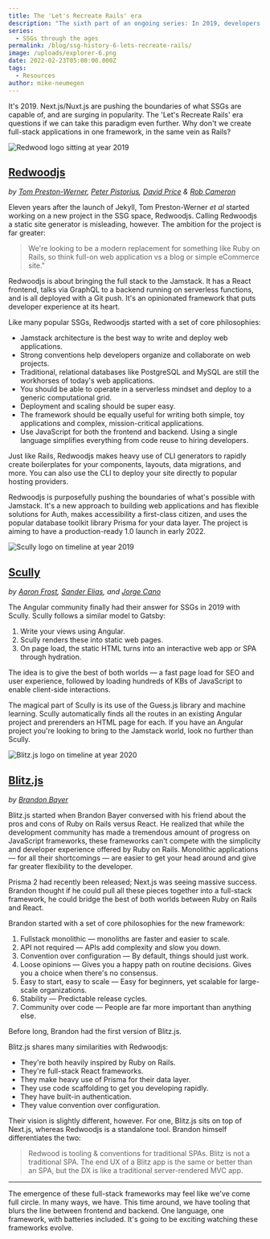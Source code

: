 ```yaml
---
title: The 'Let's Recreate Rails' era
description: "The sixth part of an ongoing series: In 2019, developers of static site generators ask the inevitable question —\_why don't we create full-stack applications in one framework?"
series:
  - SSGs through the ages
permalink: /blog/ssg-history-6-lets-recreate-rails/
image: /uploads/explorer-6.png
date: 2022-02-23T05:00:00.000Z
tags:
  - Resources
author: mike-neumegen
---
```

It's 2019. Next.js/Nuxt.js are pushing the boundaries of what SSGs are capable of, and are surging in popularity. The 'Let's Recreate Rails' era questions if we can take this paradigm even further. Why don't we create full-stack applications in one framework, in the same vein as Rails?

![Redwood logo sitting at year 2019](https://dam-cdn.cloudcannon.com/redwood-timeline.svg)

## **[Redwoodjs](https://redwoodjs.com/)** 

*by [Tom Preston-Werner](https://github.com/mojombo), [Peter Pistorius](https://github.com/peterp), [David Price](https://github.com/thedavidprice) & [Rob Cameron](https://github.com/cannikin)*

Eleven years after the launch of Jekyll, Tom Preston-Werner *et al* started working on a new project in the SSG space, Redwoodjs. Calling Redwoodjs a static site generator is misleading, however. The ambition for the project is far greater:

> We're looking to be a modern replacement for something like Ruby on Rails, so think full-on web application vs a blog or simple eCommerce site."

Redwoodjs is about bringing the full stack to the Jamstack. It has a React frontend, talks via GraphQL to a backend running on serverless functions, and is all deployed with a Git push. It's an opinionated framework that puts developer experience at its heart.

Like many popular SSGs, Redwoodjs started with a set of core philosophies:

* Jamstack architecture is the best way to write and deploy web applications.
* Strong conventions help developers organize and collaborate on web projects.
* Traditional, relational databases like PostgreSQL and MySQL are still the workhorses of today's web applications.
* You should be able to operate in a serverless mindset and deploy to a generic computational grid.
* Deployment and scaling should be super easy.
* The framework should be equally useful for writing both simple, toy applications and complex, mission-critical applications.
* Use JavaScript for both the frontend and backend. Using a single language simplifies everything from code reuse to hiring developers.

Just like Rails, Redwoodjs makes heavy use of CLI generators to rapidly create boilerplates for your components, layouts, data migrations, and more. You can also use the CLI to deploy your site directly to popular hosting providers.

Redwoodjs is purposefully pushing the boundaries of what's possible with Jamstack. It's a new approach to building web applications and has flexible solutions for Auth, makes accessibility a first-class citizen, and uses the popular database toolkit library Prisma for your data layer. The project is aiming to have a production-ready 1.0 launch in early 2022.

![Scully logo on timeline at year 2019](https://dam-cdn.cloudcannon.com/scully-timeline.svg)

## **[Scully](https://scully.io/)**

*by [Aaron Frost](https://github.com/aaronfrost), [Sander Elias](https://github.com/SanderElias), and [Jorge Cano](https://github.com/jorgeucano)*

The Angular community finally had their answer for SSGs in 2019 with Scully. Scully follows a similar model to Gatsby:

1. Write your views using Angular.
2. Scully renders these into static web pages.
3. On page load, the static HTML turns into an interactive web app or SPA through hydration.

The idea is to give the best of both worlds — a fast page load for SEO and user experience, followed by loading hundreds of KBs of JavaScript to enable client-side interactions.

The magical part of Scully is its use of the Guess.js library and machine learning. Scully automatically finds all the routes in an existing Angular project and prerenders an HTML page for each. If you have an Angular project you're looking to bring to the Jamstack world, look no further than Scully.

![Blitz.js logo on timeline at year 2020](https://dam-cdn.cloudcannon.com/blitz-js-timeline.svg)

## **[Blitz.js](https://blitzjs.com/)** 

*by [Brandon Bayer](https://github.com/flybayer)*

Blitz.js started when Brandon Bayer conversed with his friend about the pros and cons of Ruby on Rails versus React. He realized that while the development community has made a tremendous amount of progress on JavaScript frameworks, these frameworks can't compete with the simplicity and developer experience offered by Ruby on Rails. Monolithic applications — for all their shortcomings — are easier to get your head around and give far greater flexibility to the developer.

Prisma 2 had recently been released; Next.js was seeing massive success. Brandon thought if he could pull all these pieces together into a full-stack framework, he could bridge the best of both worlds between Ruby on Rails and React.

Brandon started with a set of core philosophies for the new framework:

1. Fullstack monolithic — monoliths are faster and easier to scale.
2. API not required — APIs add complexity and slow you down.
3. Convention over configuration — By default, things should just work.
4. Loose opinions — Gives you a happy path on routine decisions. Gives you a choice when there's no consensus.
5. Easy to start, easy to scale — Easy for beginners, yet scalable for large-scale organizations.
6. Stability — Predictable release cycles.
7. Community over code — People are far more important than anything else.

Before long, Brandon had the first version of Blitz.js.

Blitz.js shares many similarities with Redwoodjs:

* They're both heavily inspired by Ruby on Rails.
* They're full-stack React frameworks.
* They make heavy use of Prisma for their data layer.
* They use code scaffolding to get you developing rapidly.
* They have built-in authentication.
* They value convention over configuration.

Their vision is slightly different, however. For one, Blitz.js sits on top of Next.js, whereas Redwoodjs is a standalone tool. Brandon himself differentiates the two:

> Redwood is tooling & conventions for traditional SPAs. Blitz is not a traditional SPA. The end UX of a Blitz app is the same or better than an SPA, but the DX is like a traditional server-rendered MVC app.

---

The emergence of these full-stack frameworks may feel like we've come full circle. In many ways, we have. This time around, we have tooling that blurs the line between frontend and backend. One language, one framework, with batteries included. It's going to be exciting watching these frameworks evolve.